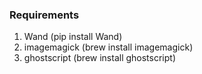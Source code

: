 ### Requirements
1. Wand (pip install Wand)
2. imagemagick (brew install imagemagick)
3. ghostscript (brew install ghostscript)
